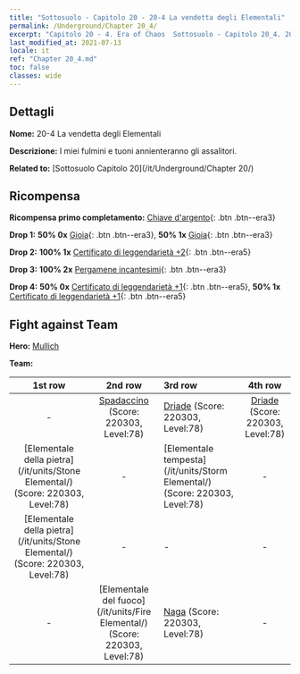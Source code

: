 ```yaml
---
title: "Sottosuolo - Capitolo 20 - 20-4 La vendetta degli Elementali"
permalink: /Underground/Chapter 20_4/
excerpt: "Capitolo 20 - 4. Era of Chaos  Sottosuolo - Capitolo 20_4. 20-4 La vendetta degli Elementali"
last_modified_at: 2021-07-13
locale: it
ref: "Chapter 20_4.md"
toc: false
classes: wide
---
```


## Dettagli

 **Nome:** 20-4 La vendetta degli Elementali

 **Descrizione:** I miei fulmini e tuoni annienteranno gli assalitori.

 **Related to:** [Sottosuolo Capitolo 20](/it/Underground/Chapter 20/)

## Ricompensa

 **Ricompensa primo completamento:** [Chiave d'argento](/ItemsIT/con_693/){: .btn .btn--era3}

 **Drop 1:** **50% 0x** [Gioia](/ItemsIT/her_424/){: .btn .btn--era3}, **50% 1x** [Gioia](/ItemsIT/her_424/){: .btn .btn--era3}

 **Drop 2:** **100% 1x** [Certificato di leggendarietà +2](/ItemsIT/mat_81/){: .btn .btn--era5}

 **Drop 3:** **100% 2x** [Pergamene incantesimi](/ItemsIT/con_694/){: .btn .btn--era3}

 **Drop 4:** **50% 0x** [Certificato di leggendarietà +1](/ItemsIT/mat_74/){: .btn .btn--era5}, **50% 1x** [Certificato di leggendarietà +1](/ItemsIT/mat_74/){: .btn .btn--era5}


## Fight against Team
 **Hero:** [Mullich](/it/heroes/Mullich/)

 **Team:**


  | 1st row | 2nd row | 3rd row | 4th row |
  |:----:|:----:|:----|:----:|
  | - | [Spadaccino](/it/units/Swordsman/) (Score: 220303, Level:78)  | [Driade](/it/units/Sprite/) (Score: 220303, Level:78)  | [Driade](/it/units/Sprite/) (Score: 220303, Level:78)  |
  | [Elementale della pietra](/it/units/Stone Elemental/) (Score: 220303, Level:78)  | - | [Elementale tempesta](/it/units/Storm Elemental/) (Score: 220303, Level:78)  | - |
  | [Elementale della pietra](/it/units/Stone Elemental/) (Score: 220303, Level:78)  | - | - | - |
  | - | [Elementale del fuoco](/it/units/Fire Elemental/) (Score: 220303, Level:78)  | [Naga](/it/units/Naga/) (Score: 220303, Level:78)  | - |


